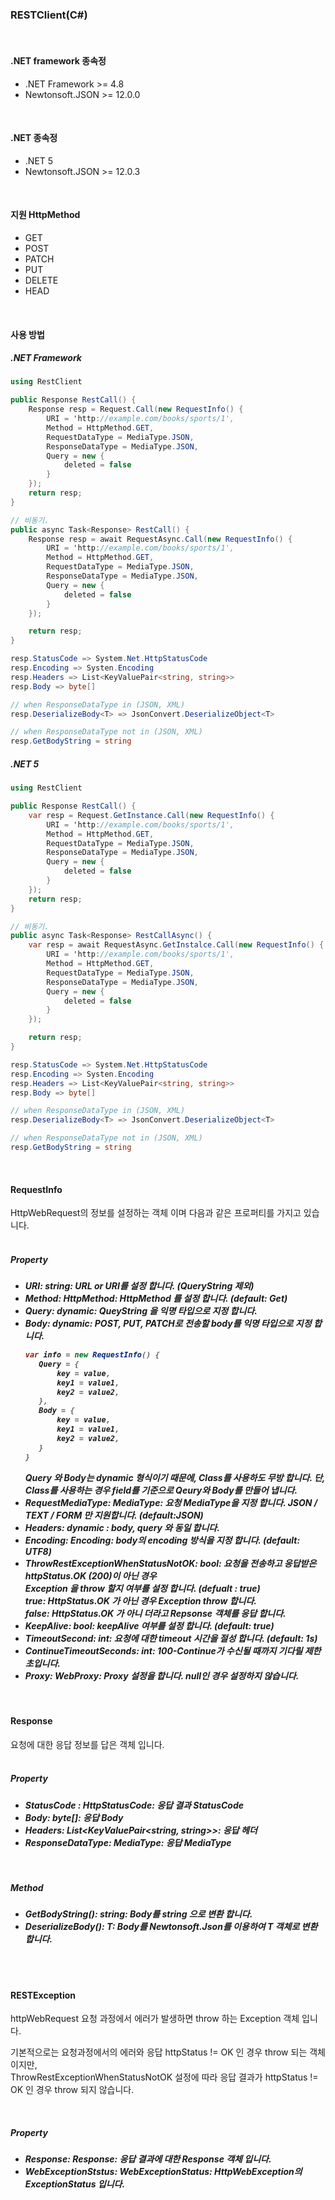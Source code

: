
<h3>RESTClient(C#)</h3>

<br/>  

<h4>.NET framework 종속정</h4>

- .NET Framework >= 4.8
- Newtonsoft.JSON >= 12.0.0


<br/>  
 
<h4>.NET 종속정</h4>


- .NET 5
- Newtonsoft.JSON >= 12.0.3

<br/>  

<h4>지원 HttpMethod</h4>

- GET
- POST
- PATCH
- PUT
- DELETE
- HEAD  

<br/>  

<h4>사용 방법</h4>

<h5> .NET Framework</h5>

```csharp
using RestClient

public Response RestCall() {
    Response resp = Request.Call(new RequestInfo() {
        URI = 'http://example.com/books/sports/1',
        Method = HttpMethod.GET,
        RequestDataType = MediaType.JSON,
        ResponseDataType = MediaType.JSON,
        Query = new {
            deleted = false
        }
    });
    return resp;
}

// 비동기.
public async Task<Response> RestCall() {
    Response resp = await RequestAsync.Call(new RequestInfo() {
        URI = 'http://example.com/books/sports/1',
        Method = HttpMethod.GET,
        RequestDataType = MediaType.JSON,
        ResponseDataType = MediaType.JSON,
        Query = new {
            deleted = false
        }
    });

    return resp;
}

resp.StatusCode => System.Net.HttpStatusCode
resp.Encoding => Systen.Encoding
resp.Headers => List<KeyValuePair<string, string>>
resp.Body => byte[]

// when ResponseDataType in (JSON, XML)
resp.DeserializeBody<T> => JsonConvert.DeserializeObject<T>

// when ResponseDataType not in (JSON, XML)
resp.GetBodyString = string
```


<h5>.NET 5</h5>

```csharp
using RestClient

public Response RestCall() {
    var resp = Request.GetInstance.Call(new RequestInfo() {
        URI = 'http://example.com/books/sports/1',
        Method = HttpMethod.GET,
        RequestDataType = MediaType.JSON,
        ResponseDataType = MediaType.JSON,
        Query = new {
            deleted = false
        }
    });
    return resp;
}

// 비동기.
public async Task<Response> RestCallAsync() {
    var resp = await RequestAsync.GetInstalce.Call(new RequestInfo() {
        URI = 'http://example.com/books/sports/1',
        Method = HttpMethod.GET,
        RequestDataType = MediaType.JSON,
        ResponseDataType = MediaType.JSON,
        Query = new {
            deleted = false
        }
    });

    return resp;
}

resp.StatusCode => System.Net.HttpStatusCode
resp.Encoding => Systen.Encoding
resp.Headers => List<KeyValuePair<string, string>>
resp.Body => byte[]

// when ResponseDataType in (JSON, XML)
resp.DeserializeBody<T> => JsonConvert.DeserializeObject<T>

// when ResponseDataType not in (JSON, XML)
resp.GetBodyString = string
```

<br />

<h4>RequestInfo</h4>
HttpWebRequest의 정보를 설정하는 객체 이며 다음과 같은 프로퍼티를 가지고 있습니다.

<br />  
<br />  


<h5>Property<h5>

- URI: string: URL or URI를 설정 합니다. (QueryString 제외)
- Method: HttpMethod: HttpMethod 를 설정 합니다. (default: Get)
- Query: dynamic: QueyString 을 익명 타입으로 지정 합니다.
- Body: dynamic: POST, PUT, PATCH로 전송할 body를 익명 타입으로 지정 합니다.
  ```csharp
  var info = new RequestInfo() {
     Query = {
         key = value, 
         key1 = value1,
         key2 = value2,
     },
     Body = {
         key = value, 
         key1 = value1,
         key2 = value2,
     }
  }
  ```
  Query 와 Body는 dynamic 형식이기 때문에, Class를 사용하도 무방 합니다. 단, Class를 사용하는 경우 field를 기준으로 Qeury와 Body를 만들어 냅니다.
 - RequestMediaType: MediaType: 요청 MediaType을 지정 합니다. JSON / TEXT / FORM 만 지원합니다. (default:JSON)
 - Headers: dynamic : body, query 와 동일 합니다.
 - Encoding: Encoding: body의 encoding 방식을 지정 합니다. (default: UTF8)
 - ThrowRestExceptionWhenStatusNotOK: bool: 요청을 전송하고 응답받은 httpStatus.OK (200)이 아닌 경우   
 Exception 을 throw 할지 여부를 설정 합니다. (defualt : true)  
 true: HttpStatus.OK 가 아닌 경우 Exception throw 합니다.  
 false: HttpStatus.OK 가 아니 더라고 Repsonse 객체를 응답 합니다.
 - KeepAlive: bool: keepAlive 여부를 설정 합니다. (default: true)
 - TimeoutSecond: int: 요청에 대한 timeout 시간을 절성 합니다. (default: 1s)
 - ContinueTimeoutSeconds: int: 100-Continue가 수신될 때까지 기다릴 제한 초입니다.
 - Proxy: WebProxy: Proxy 설정을 합니다. null인 경우 설정하지 않습니다.

<br />

<h4>Response</h4>
요청에 대한 응답 정보를 답은 객체 입니다.  

<br />  
<br />  


<h5>Property<h5>

- StatusCode : HttpStatusCode: 응답 결과 StatusCode
- Body: byte[]: 응답 Body
- Headers: List<KeyValuePair<string, string>>: 응답 헤더
- ResponseDataType: MediaType: 응답 MediaType

<br />

<h5>Method<h5>

- GetBodyString(): string: Body를 string 으로 변환 합니다.
- DeserializeBody<T>(): T: Body를 Newtonsoft.Json를 이용하여 T 객체로 변환 합니다.

<br />
<br />

<h4>RESTException</h4>
httpWebRequest 요청 과정에서 에러가 발생하면 throw 하는 Exception 객체 입니다.  

기본적으로는 요청과정에서의 에러와 응답 httpStatus != OK 인 경우 throw 되는 객체 이지만,  
ThrowRestExceptionWhenStatusNotOK 설정에 따라 응답 결과가 httpStatus != OK 인 경우 throw 되지 않습니다.

<br />  


<h5>Property<h5>

- Response: Response: 응답 결과에 대한 Response 객체 입니다.
- WebExceptionStstus: WebExceptionStatus: HttpWebException의 ExceptionStatus 입니다.
